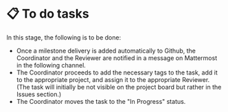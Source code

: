 # __📋 To do tasks__

In this stage, the following is to be done:

- Once a milestone delivery is added automatically to Github, the Coordinator and the Reviewer are notified in a message on Mattermost in the following channel.
- The Coordinator proceeds to add the necessary tags to the task, add it to the appropriate project, and assign it to the appropriate Reviewer. (The task will initially be not visible on the project board but rather in the Issues section.)
- The Coordinator moves the task to the "In Progress" status.
